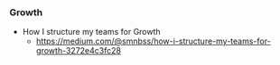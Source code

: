### Growth
- How I structure my teams for Growth
	- https://medium.com/@smnbss/how-i-structure-my-teams-for-growth-3272e4c3fc28
